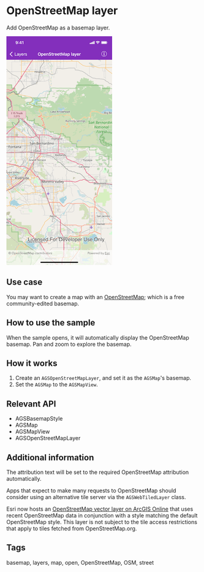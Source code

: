 # OpenStreetMap layer

Add OpenStreetMap as a basemap layer.

![OpenStreetMap layer sample](open-street-map-layer.png)

## Use case

You may want to create a map with an [OpenStreetMap](https://www.openstreetmap.org); which is a free community-edited basemap.

## How to use the sample

When the sample opens, it will automatically display the OpenStreetMap basemap. Pan and zoom to explore the basemap.

## How it works

1. Create an `AGSOpenStreetMapLayer`, and set it as the `AGSMap`'s basemap.
2. Set the `AGSMap` to the `AGSMapView`.

## Relevant API

* AGSBasemapStyle
* AGSMap
* AGSMapView
* AGSOpenStreetMapLayer

## Additional information

The attribution text will be set to the required OpenStreetMap attribution automatically.

Apps that expect to make many requests to OpenStreetMap should consider using an alternative tile server via the `AGSWebTiledLayer` class.

Esri now hosts an [OpenStreetMap vector layer on ArcGIS Online](https://www.arcgis.com/home/item.html?id=3e1a00aeae81496587988075fe529f71) that uses recent OpenStreetMap data in conjunction with a style matching the default OpenStreetMap style. This layer is not subject to the tile access restrictions that apply to tiles fetched from OpenStreetMap.org.

## Tags

basemap, layers, map, open, OpenStreetMap, OSM, street
